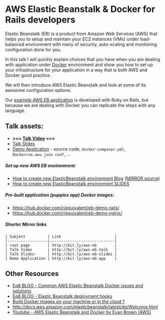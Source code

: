 # AWS Elastic Beanstalk & Docker for Rails developers

Elastic Beanstalk (EB) is a product from Amazon Web Services (AWS)
that helps you to setup
and maintain your EC2 instances (VMs) under load-balanced environment with
many of security, auto-scaling and monitoring configuration done for
you.

In this talk I will quickly explain choices that you have when you
are dealing with application under [Docker](https://www.docker.com/what-docker)
environment  and show you how to set up your infrastructure for
your application in a way that is both AWS and Docker good practice.

We will then introduce AWS Elastic Beanstalk and look at some of its awesome
configuration options.

Our [example AWS EB application](https://github.com/equivalent/docker_rails_aws_elasticbeanstalk_demmo_app)
is developed with Ruby on Rails, but because we are dealing with Docker
you can replicate the steps with any language.

## Talk assets:

* **>>> [Talk Video](https://skillsmatter.com/skillscasts/9280-aws-elastic-beanstalk-and-docker-for-rails-developers) <<<**
* [Talk Slides](https://docs.google.com/presentation/d/14XwwfX4348fj6mglEo4gksioSDHW00MFN4iB9_-H4KY/edit#slide=id.gffdf33b32_1_60)
* [Demo Application](https://github.com/equivalent/docker_rails_aws_elasticbeanstalk_demmo_app) - source code, `docker-composer.yml`, `Dockerrun.aws.json conf`, ...

##### Set up new AWS EB environment:

* [How to create new ElasticBeanstalk environment Blog](http://www.eq8.eu/blogs/34-set-up-aws-elastic-beanstalk) ([MIRROR source](https://github.com/equivalent/scrapbook2/blob/master/archive/blogs/2016-11-set-up-aws-elastic-beanstalk-demo.md))
* [How to create new ElasticBeanstalk environment SLIDES](https://docs.google.com/presentation/d/1cMx3SL6cfQy-oKDgxLprpgPTBjOG4gN-F8AXDgP-3Tc/edit?usp=sharing)

##### Pre-built application (puppies app) Docker images:

* https://hub.docker.com/r/equivalent/eb-demo-rails/
* https://hub.docker.com/r/equivalent/eb-demo-nginx/


##### Shorter Mirror links

```
| Subject          | Link                        |
|------------------|-----------------------------|
| root page        | http://bit.ly/aws-eb        |
| Talk Video       | http://bit.ly/aws-eb-talk   |
| Talk Slides      | http://bit.ly/aws-eb-slides |
| Demo Application | http://bit.ly/aws-eb-app    |
```

## Other Resources

* [Eq8 BLOG - Common AWS Elastic Beanstalk Docker issues and solutions](http://www.eq8.eu/blogs/25-common-aws-elastic-beanstalk-docker-issues-and-solutions)
* [Eq8 BLOG - Elastic Beanstalk deployment hooks](http://www.eq8.eu/blogs/29-aws-elasticbeanstalk-deployment-hooks)
* [Build Docker images on your machine or in the cloud ?](http://www.eq8.eu/blogs/17-build-docker-images-on-your-machine-or-in-the-cloud)
* http://docs.aws.amazon.com/elasticbeanstalk/latest/dg/Welcome.html
* [Youtube - AWS Elastic Beanstalk and Docker by Evan Brown (AWS)](https://www.youtube.com/watch?v=OzLXj2W2Rss)
